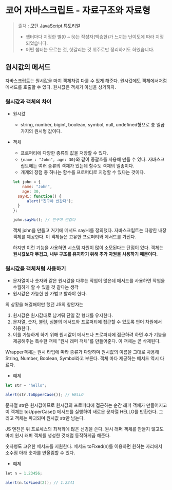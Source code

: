 # 코어 자바스크립트 - 자료구조와 자료형

> 출처 : [모던 JavaScript 튜토리얼](https://ko.javascript.info) 
>
> 
>
> - 챕터마다 지정한 별(0 ~ 5)는 작성자(백승한)가 느끼는 난이도에 따라 지정되었습니다.
> - 어떤 챕터는 모르는 것, 헷갈리는 것 위주로만 정리하기도 하였습니다.



## 원시값의 메서드

자바스크립트는 원시값을 마치 객체처럼 다룰 수 있게 해준다. 원시값에도 객체에서처럼 메서드를 호출할 수 있다. 원시값은 객체가 아님을 상기하자.

### 원시값과 객체의 차이

- 원시값

  - string, number, bigint, boolean, symbol, null, undefined형으로 총 일곱가지의 원시형 값이다.

- 객체

  - 프로퍼티에 다양한 종류의 값을 저장할 수 있다.
  - `{name : "John", age: 30}`와 같이 중괄호를 사용해 만들 수 있다. 자바스크립트에는 여러 종류의 객체가 있는데 함수도 객체의 일종이다.
  - 개게의 장점 중 하나는 함수를 프로퍼티로 지정할 수 있다는 것이다.

  ```javascript
  let john = {
      name: "John",
      age: 30,
  	sayHi: function() {
      	alert("친구야 반갑다");    
  	}
  };
  
  john.sayHi(); // 친구야 반갑다
  ```

  객체 john을 만들고 거기에 메서드 sayHi를 정의했다. 자바스크립트는 다양한 내장 객체를 제공한다. 이 객체들은 고유한 프로퍼티와 메서드를 가진다.

  하지만 이런 기능을 사용하면 시스템 자원이 많이 소모된다는 단점이 있다. 객체는 **원시값보다 무겁고, 내부 구조를 유지하기 위해 추가 자원을 사용하기 때문이다.**



### 원시값을 객체처럼 사용하기

- 문자열이나 숫자와 같은 원시값을 다루는 작업이 많은데 메서드를 사용하면 작업을 수월하게 할 수 있을 것 같다는 생각
- 원시값은 가능한 한 가볍고 빨라야 한다.

의 상황을 해결해야만 했던 JS의 창안자는

1. 원시값은 원시값대로 남겨둬 단일 값 형태를 유지한다.
2. 문자열, 숫자, 불린, 심볼의 메서드와 프로퍼티에 접근할 수 있도록 언어 차원에서 허용한다.
3. 이를 가능하게 하기 위해 원시값이 메서드나 프로퍼티에 접근하려 하면 추가 기능을 제공해주는 특수한 객체 "원시 래퍼 객체"를 만들어준다. 이 객체는 곧 삭제된다.

Wrapper객체는 원시 타입에 따라 종류가 다양하며 원시값의 이름을 그대로 차용해 String, Number, Boolean, Symbol라고 부른다. 객체 마다 제공하는 메서드 역시 다르다.

- 예제

```javascript
let str = "hello";

alert(str.toUpperCase()); // HELLO
```

문자열 str은 원시값이므로 원시값의 프로퍼티에 접근하는 순간 래퍼 객체가 만들어지고 이 객체는 toUpperCase() 메서드를 실행하여 새로운 문자열 HELLO를 반환한다. 그리고 객체는 파괴되며 원시값 str만 남는다.

JS 엔진은 위 프로세스의 최적화에 많은 신경을 쓴다. 원시 래퍼 객체를 만들지 않고도 마치 원시 래퍼 객체를 생성한 것처럼 동작하게끔 해준다.

숫자형도 고유한 메서드를 지원한다. 메서드 toFixed(n)를 이용하면 원하는 자리에서 소수점 아래 숫자를 반올림할  수 있다.

- 예제

```java
let n = 1.23456;

alert(n.toFixed(2)); // 1.2341
```

